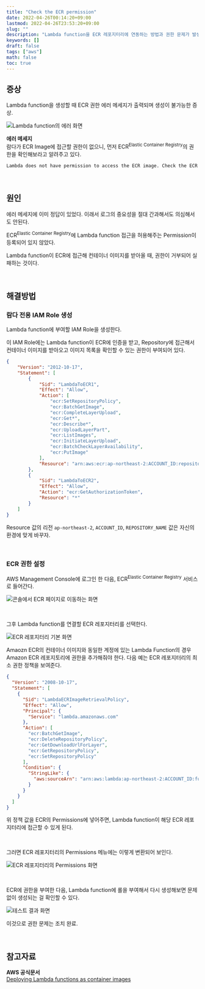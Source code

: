 ```yaml
---
title: "Check the ECR permission"
date: 2022-04-26T00:14:20+09:00
lastmod: 2022-04-26T23:53:20+09:00
slug: ""
description: "Lambda function을 ECR 레포지터리에 연동하는 방법과 권한 문제가 발생했을 때 해결하는 법을 소개합니다."
keywords: []
draft: false
tags: ["aws"]
math: false
toc: true
---
```


## 증상

Lambda function을 생성할 때 ECR 권한 에러 메세지가 출력되며 생성이 불가능한 증상.

![Lambda function의 에러 화면](./1.png)

**에러 메세지**  
람다가 ECR Image에 접근할 권한이 없으니, 먼저 ECR<sup>Elastic Container Registry</sup>의 권한을 확인해보라고 알려주고 있다.

```bash
Lambda does not have permission to access the ECR image. Check the ECR permissions.
```

&nbsp;

## 원인

에러 메세지에 이미 정답이 있었다. 이래서 로그의 중요성을 절대 간과해서도 의심해서도 안된다.  

ECR<sup>Elastic Container Registry</sup>에 Lambda function 접근을 허용해주는 Permission이 등록되어 있지 않았다.

Lambda function이 ECR에 접근해 컨테이너 이미지를 받아올 때, 권한이 거부되어 실패하는 것이다.

&nbsp;

## 해결방법

### 람다 전용 IAM Role 생성

Lambda function에 부여할 IAM Role을 생성한다.

이 IAM Role에는 Lambda function이 ECR에 인증을 받고, Repository에 접근해서 컨테이너 이미지를 받아오고 이미지 목록을 확인할 수 있는 권한이 부여되어 있다.

```json
{
    "Version": "2012-10-17",
    "Statement": [
        {
            "Sid": "LambdaToECR1",
            "Effect": "Allow",
            "Action": [
                "ecr:SetRepositoryPolicy",
                "ecr:BatchGetImage",
                "ecr:CompleteLayerUpload",
                "ecr:Get*",
                "ecr:Describe*",
                "ecr:UploadLayerPart",
                "ecr:ListImages",
                "ecr:InitiateLayerUpload",
                "ecr:BatchCheckLayerAvailability",
                "ecr:PutImage"
            ],
            "Resource": "arn:aws:ecr:ap-northeast-2:ACCOUNT_ID:repository/REPOSITORY_NAME"
        },
        {
            "Sid": "LambdaToECR2",
            "Effect": "Allow",
            "Action": "ecr:GetAuthorizationToken",
            "Resource": "*"
        }
    ]
}
```

Resource 값의 리전 `ap-northeast-2`, `ACCOUNT_ID`, `REPOSITORY_NAME` 값은 자신의 환경에 맞게 바꾸자.

&nbsp;

### ECR 권한 설정

AWS Management Console에 로그인 한 다음, ECR<sup>Elastic Container Registry</sup> 서비스로 들어간다.

![콘솔에서 ECR 페이지로 이동하는 화면](./2.gif)

&nbsp;

그후 Lambda function를 연결할 ECR 레포지터리를 선택한다.

![ECR 레포지터리 기본 화면](./3.png)

Amaozn ECR의 컨테이너 이미지와 동일한 계정에 있는 Lambda Function의 경우 Amazon ECR 레포지토리에 권한을 추가해줘야 한다. 다음 예는 ECR 레포지터리의 최소 권한 정책을 보여준다.

```json
{
  "Version": "2008-10-17",
  "Statement": [
    {
      "Sid": "LambdaECRImageRetrievalPolicy",
      "Effect": "Allow",
      "Principal": {
        "Service": "lambda.amazonaws.com"
      },
      "Action": [
        "ecr:BatchGetImage",
        "ecr:DeleteRepositoryPolicy",
        "ecr:GetDownloadUrlForLayer",
        "ecr:GetRepositoryPolicy",
        "ecr:SetRepositoryPolicy"
      ],
      "Condition": {
        "StringLike": {
          "aws:sourceArn": "arn:aws:lambda:ap-northeast-2:ACCOUNT_ID:function:*"
        }
      }
    }
  ]
}
```

위 정책 값을 ECR의 Permissions에 넣어주면, Lambda function이 해당 ECR 레포지터리에 접근할 수 있게 된다.  

&nbsp;

그러면 ECR 레포지터리의 Permissions 메뉴에는 이렇게 변환되어 보인다.

![ECR 레포지터리의 Permissions 화면](./4.png)

&nbsp;

ECR에 권한을 부여한 다음, Lambda function에 롤을 부여해서 다시 생성해보면 문제없이 생성되는 걸 확인할 수 있다.

![테스트 결과 화면](./5.png)

이것으로 권한 문제는 조치 완료.

&nbsp;

## 참고자료

**AWS 공식문서**  
[Deploying Lambda functions as container images](https://docs.aws.amazon.com/lambda/latest/dg/gettingstarted-images.html#gettingstarted-images-permissions)
